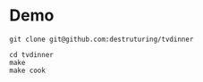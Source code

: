 # Demo

    git clone git@github.com:destruturing/tvdinner
    
    cd tvdinner
    make
    make cook
